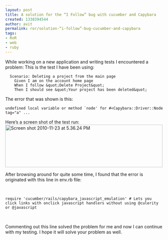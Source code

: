 ```yaml
---
layout: post
title: A solution for the “I Follow” bug with cucumber and Capybara
created: 1338394544
author: avit
permalink: ror/solution-“i-follow”-bug-cucumber-and-capybara
tags:
- RoR
- web
- ruby
---
```

<p>While working on a new application and writing tests I encountered a problem: This is the test I have been using:</p>
<div class="highlight">
	<pre>
<code class="ruby">  <span class="no">Scenario</span><span class="p">:</span> <span class="no">Deleting</span> <span class="n">a</span> <span class="n">project</span> <span class="n">from</span> <span class="n">the</span> <span class="n">main</span> <span class="n">page</span>
    <span class="no">Given</span> <span class="n">I</span> <span class="n">am</span> <span class="n">on</span> <span class="n">the</span> <span class="n">account</span> <span class="n">home</span> <span class="n">page</span>
	<span class="no">When</span> <span class="n">I</span> <span class="n">follow</span> <span class="o">&amp;</span><span class="n">quot</span><span class="p">;</span><span class="no">Delete</span> <span class="no">Project</span><span class="o">&amp;</span><span class="n">quot</span><span class="p">;</span>
	<span class="no">Then</span> <span class="n">I</span> <span class="n">should</span> <span class="n">see</span> <span class="o">&amp;</span><span class="n">quot</span><span class="p">;</span><span class="no">Your</span> <span class="n">project</span> <span class="n">has</span> <span class="n">been</span> <span class="n">deleted</span><span class="o">&amp;</span><span class="n">quot</span><span class="p">;</span>
</code></pre>
</div>
<p>The error that was shown is this:</p>
<div class="highlight">
	<pre>
<code class="bash">undefined <span class="nb">local </span>variable or method <span class="sb">`</span>node<span class="err">&#39;</span> <span class="k">for</span> <span class="c">#&lt;Capybara::Driver::Node tag=&quot;a&quot; ...</span>
</code></pre>
</div>
<p>Here&rsquo;s a screen shot of the test run: <a href="http://www.flickr.com/photos/51960246@N07/5201208261/" title="Screen shot 2010-11-23 at 5.36.24 PM by KensoDev, on Flickr"><img alt="Screen shot 2010-11-23 at 5.36.24 PM" height="135" src="http://farm5.static.flickr.com/4129/5201208261_b5193c9cda.jpg" width="500" /></a></p>
<p>After browsing around for quite some time, I found that the error is originated with this line in env.rb file:</p>
<p>&nbsp;</p>
<div class="highlight">
	<pre>
<code class="ruby"><span class="nb">require</span> <span class="s1">&#39;cucumber/rails/capybara_javascript_emulation&#39;</span> <span class="c1"># Lets you click links with onclick javascript handlers without using @culerity or @javascript</span>
</code></pre>
</div>
<p>&nbsp;</p>
<p>Commenting out this line solved the problem for me and now I can continue with my testing. I hope it will solve your problem as well.</p>
<img height="1" src="http://feeds.feedburner.com/~r/KensoDev-en/~4/KOfqGVlh_EI" width="1" />
